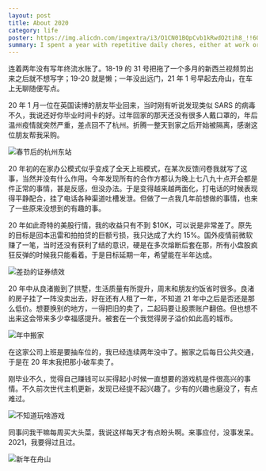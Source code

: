 ```yaml
---
layout: post
title: About 2020
category: life
poster: https://img.alicdn.com/imgextra/i3/O1CN01BQpCvb1kRwdO2tih8_!!6000000004681-0-tps-2400-500.jpg
summary: I spent a year with repetitive daily chores, either at work or at home. If there's a third way, it's commuting.
---
```


连着两年没有写年终流水账了。18-19 的 31 号把拖了一个多月的新西兰视频剪出来之后就不想写字；19-20 就是懒；一年没出远门，21 年 1 号早起去舟山，在车上无聊随便写点。

20 年 1 月一位在英国读博的朋友毕业回来，当时刚有听说发现类似 SARS 的病毒不久，我说还好你毕业时间卡的好。过年回家的那天还没有很多人戴口罩的，年后温州疫情就突然严重，差点回不了杭州。折腾一整天到家之后开始被隔离，感谢这位朋友帮我采购。

![春节后的杭州东站](https://img.alicdn.com/imgextra/i4/O1CN01BzmNja1Rrc8EbntFZ_!!6000000002165-0-tps-2000-996.jpg)

20 年初的在家办公模式似乎变成了全天上班模式，在某次反馈问卷我就写了这事，当然并没有什么作用。今年发现所有的合作方都认为晚上七八九十点开会都是件正常的事情，甚是反感，但没办法。于是变得越来越两面化，打电话的时候表现得平静配合，挂了电话各种渠道吐槽发泄。但做了一点我几年前想做的事情，也来了一些原来没想到的有趣的事。

20 年如此奇特的美股行情，我的收益只有不到 $10K，可以说是非常差了。原先的目标是回本迅雷和拍拍贷的巨额亏损，我只达成了大约 15%。国外疫情前微软赚了一笔，当时还没有获利了结的意识，硬是在多次熔断后套在那，所有小盘股疯狂反弹的时候我只能看着。于是目标延期一年，希望能在半年达成。

![差劲的证券绩效](https://img.alicdn.com/imgextra/i4/O1CN019gF8FT1TwJQdOE5IV_!!6000000002446-0-tps-1838-1106.jpg)

20 年中从良渚搬到了拱墅，生活质量有所提升，周末和朋友约饭省时很多。良渚的房子挂了一阵没卖出去，好在还有人租了一年，不知道 21 年中之后是否还是那么低价。想要换别的地方，一得把旧的卖了，二起码要让股票账户翻倍。但也想不出来这会带来多少幸福感提升。被套在一个我觉得房子溢价如此高的城市。

![年中搬家](https://img.alicdn.com/imgextra/i2/O1CN012Hequ31XRrYiaEjr6_!!6000000002921-0-tps-2000-1500.jpg)

在这家公司上班是要抽车位的，我已经连续两年没中了。搬家之后每日公共交通，于是在 20 年末我把那小破车卖了。

刚毕业不久，觉得自己赚钱可以买得起小时候一直想要的游戏机是件很高兴的事情。不久前次世代主机更新，发现已经提不起兴趣了。少有的兴趣也磨没了，有点难过。

![不知道玩啥游戏](https://img.alicdn.com/imgextra/i3/O1CN019uMHeq29coQS11oy7_!!6000000008089-0-tps-2000-1241.jpg)

同事问我干嘛每周买大头菜，我说这样每天才有点盼头啊。来事应付，没事发呆。2021，我要得过且过。

![新年在舟山](https://img.alicdn.com/imgextra/i2/O1CN016I4h771KUzFv4yYLw_!!6000000001168-0-tps-4032-3024.jpg)

